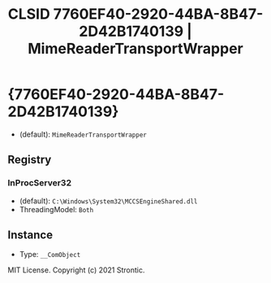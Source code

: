 ﻿---
title: "CLSID 7760EF40-2920-44BA-8B47-2D42B1740139 | MimeReaderTransportWrapper"
excerpt: What is COM-Object CLSID 7760EF40-2920-44BA-8B47-2D42B1740139?
---

# {7760EF40-2920-44BA-8B47-2D42B1740139}

* (default): `MimeReaderTransportWrapper`

## Registry


### InProcServer32

* (default): `C:\Windows\System32\MCCSEngineShared.dll`
* ThreadingModel: `Both`

## Instance

* Type: `__ComObject`

MIT License. Copyright (c) 2021 Strontic.



